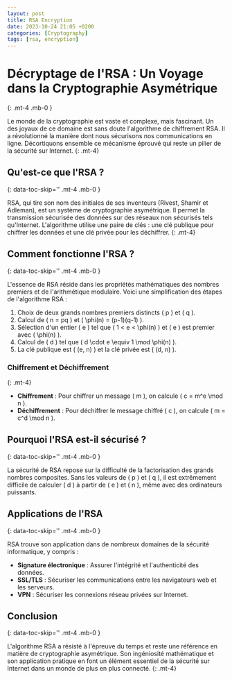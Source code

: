```yaml
---
layout: post
title: RSA Encryption
date: 2023-10-24 21:05 +0200
categories: [Cryptography]
tags: [rsa, encryption]
---
```


# Décryptage de l'RSA : Un Voyage dans la Cryptographie Asymétrique
{: .mt-4 .mb-0 }

Le monde de la cryptographie est vaste et complexe, mais fascinant. Un des joyaux de ce domaine est sans doute l'algorithme de chiffrement RSA. Il a révolutionné la manière dont nous sécurisons nos communications en ligne. Décortiquons ensemble ce mécanisme éprouvé qui reste un pilier de la sécurité sur Internet.
{: .mt-4}

## Qu'est-ce que l'RSA ?
{: data-toc-skip='' .mt-4 .mb-0 }

RSA, qui tire son nom des initiales de ses inventeurs (Rivest, Shamir et Adleman), est un système de cryptographie asymétrique. Il permet la transmission sécurisée des données sur des réseaux non sécurisés tels qu'Internet. L'algorithme utilise une paire de clés : une clé publique pour chiffrer les données et une clé privée pour les déchiffrer.
{: .mt-4}

## Comment fonctionne l'RSA ?
{: data-toc-skip='' .mt-4 .mb-0 }

L'essence de RSA réside dans les propriétés mathématiques des nombres premiers et de l'arithmétique modulaire. Voici une simplification des étapes de l'algorithme RSA :

1. Choix de deux grands nombres premiers distincts \( p \) et \( q \).
2. Calcul de \( n = pq \) et \( \phi(n) = (p-1)(q-1) \).
3. Sélection d'un entier \( e \) tel que \( 1 < e < \phi(n) \) et \( e \) est premier avec \( \phi(n) \).
4. Calcul de \( d \) tel que \( d \cdot e \equiv 1 \mod \phi(n) \).
5. La clé publique est \( (e, n) \) et la clé privée est \( (d, n) \).

### Chiffrement et Déchiffrement
{: .mt-4}

- **Chiffrement** : Pour chiffrer un message \( m \), on calcule \( c = m^e \mod n \).
- **Déchiffrement** : Pour déchiffrer le message chiffré \( c \), on calcule \( m = c^d \mod n \).

## Pourquoi l'RSA est-il sécurisé ?
{: data-toc-skip='' .mt-4 .mb-0 }

La sécurité de RSA repose sur la difficulté de la factorisation des grands nombres composites. Sans les valeurs de \( p \) et \( q \), il est extrêmement difficile de calculer \( d \) à partir de \( e \) et \( n \), même avec des ordinateurs puissants.

## Applications de l'RSA
{: data-toc-skip='' .mt-4 .mb-0 }

RSA trouve son application dans de nombreux domaines de la sécurité informatique, y compris :

- **Signature électronique** : Assurer l'intégrité et l'authenticité des données.
- **SSL/TLS** : Sécuriser les communications entre les navigateurs web et les serveurs.
- **VPN** : Sécuriser les connexions réseau privées sur Internet.

## Conclusion
{: data-toc-skip='' .mt-4 .mb-0 }

L'algorithme RSA a résisté à l'épreuve du temps et reste une référence en matière de cryptographie asymétrique. Son ingéniosité mathématique et son application pratique en font un élément essentiel de la sécurité sur Internet dans un monde de plus en plus connecté.
{: .mt-4}
